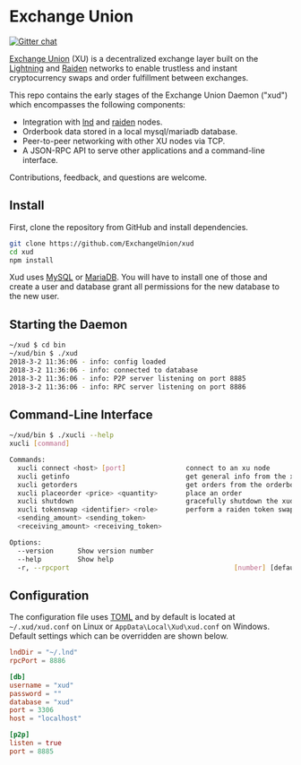 # Exchange Union

[![Gitter chat](https://img.shields.io/badge/chat-on%20gitter-rose.svg)](https://gitter.im/exchangeunion/Lobby)

[Exchange Union](https://www.exchangeunion.com/) (XU) is a decentralized exchange layer built on the [Lightning](http://lightning.network/) and [Raiden](https://raiden.network/) networks to enable trustless and instant cryptocurrency swaps and order fulfillment between exchanges.

This repo contains the early stages of the Exchange Union Daemon ("xud") which encompasses the following components:

* Integration with [lnd](https://github.com/lightningnetwork/lnd) and [raiden](https://github.com/raiden-network/raiden) nodes.
* Orderbook data stored in a local mysql/mariadb database.
* Peer-to-peer networking with other XU nodes via TCP.
* A JSON-RPC API to serve other applications and a command-line interface.

Contributions, feedback, and questions are welcome.

## Install

First, clone the repository from GitHub and install dependencies.

```bash
git clone https://github.com/ExchangeUnion/xud
cd xud
npm install
```

Xud uses [MySQL](https://www.mysql.com/) or [MariaDB](https://mariadb.org/). You will have to install one of those and create a user and database grant all permissions for the new database to the new user.

## Starting the Daemon

```bash
~/xud $ cd bin
~/xud/bin $ ./xud
2018-3-2 11:36:06 - info: config loaded
2018-3-2 11:36:06 - info: connected to database
2018-3-2 11:36:06 - info: P2P server listening on port 8885
2018-3-2 11:36:06 - info: RPC server listening on port 8886
```

## Command-Line Interface

```bash
~/xud/bin $ ./xucli --help
xucli [command]

Commands:
  xucli connect <host> [port]               connect to an xu node
  xucli getinfo                             get general info from the xud node
  xucli getorders                           get orders from the orderbook
  xucli placeorder <price> <quantity>       place an order
  xucli shutdown                            gracefully shutdown the xud node
  xucli tokenswap <identifier> <role>       perform a raiden token swap
  <sending_amount> <sending_token>
  <receiving_amount> <receiving_token>

Options:
  --version      Show version number                                   [boolean]
  --help         Show help                                             [boolean]
  -r, --rpcport                                         [number] [default: 8886]
```

## Configuration

The configuration file uses [TOML](https://github.com/toml-lang/toml) and by default is located at  `~/.xud/xud.conf` on Linux or `AppData\Local\Xud\xud.conf` on Windows. Default settings which can be overridden are shown below.

```toml
lndDir = "~/.lnd"
rpcPort = 8886

[db]
username = "xud"
password = ""
database = "xud"
port = 3306
host = "localhost"

[p2p]
listen = true
port = 8885
```
